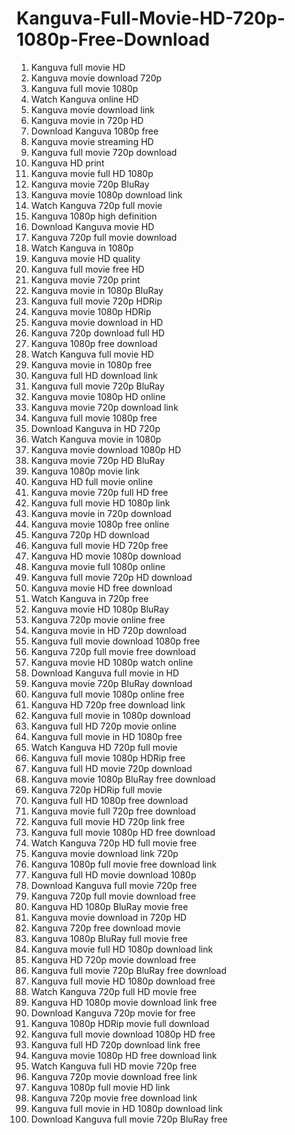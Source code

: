 # Kanguva-Full-Movie-HD-720p-1080p-Free-Download


1. Kanguva full movie HD
2. Kanguva movie download 720p
3. Kanguva full movie 1080p
4. Watch Kanguva online HD
5. Kanguva movie download link
6. Kanguva movie in 720p HD
7. Download Kanguva 1080p free
8. Kanguva movie streaming HD
9. Kanguva full movie 720p download
10. Kanguva HD print
11. Kanguva movie full HD 1080p
12. Kanguva movie 720p BluRay
13. Kanguva movie 1080p download link
14. Watch Kanguva 720p full movie
15. Kanguva 1080p high definition
16. Download Kanguva movie HD
17. Kanguva 720p full movie download
18. Watch Kanguva in 1080p
19. Kanguva movie HD quality
20. Kanguva full movie free HD
21. Kanguva movie 720p print
22. Kanguva movie in 1080p BluRay
23. Kanguva full movie 720p HDRip
24. Kanguva movie 1080p HDRip
25. Kanguva movie download in HD
26. Kanguva 720p download full HD
27. Kanguva 1080p free download
28. Watch Kanguva full movie HD
29. Kanguva movie in 1080p free
30. Kanguva full HD download link
31. Kanguva full movie 720p BluRay
32. Kanguva movie 1080p HD online
33. Kanguva movie 720p download link
34. Kanguva full movie 1080p free
35. Download Kanguva in HD 720p
36. Watch Kanguva movie in 1080p
37. Kanguva movie download 1080p HD
38. Kanguva movie 720p HD BluRay
39. Kanguva 1080p movie link
40. Kanguva HD full movie online
41. Kanguva movie 720p full HD free
42. Kanguva full movie HD 1080p link
43. Kanguva movie in 720p download
44. Kanguva movie 1080p free online
45. Kanguva 720p HD download
46. Kanguva full movie HD 720p free
47. Kanguva HD movie 1080p download
48. Kanguva movie full 1080p online
49. Kanguva full movie 720p HD download
50. Kanguva movie HD free download
51. Watch Kanguva in 720p free
52. Kanguva movie HD 1080p BluRay
53. Kanguva 720p movie online free
54. Kanguva movie in HD 720p download
55. Kanguva full movie download 1080p free
56. Kanguva 720p full movie free download
57. Kanguva movie HD 1080p watch online
58. Download Kanguva full movie in HD
59. Kanguva movie 720p BluRay download
60. Kanguva full movie 1080p online free
61. Kanguva HD 720p free download link
62. Kanguva full movie in 1080p download
63. Kanguva full HD 720p movie online
64. Kanguva full movie in HD 1080p free
65. Watch Kanguva HD 720p full movie
66. Kanguva full movie 1080p HDRip free
67. Kanguva full HD movie 720p download
68. Kanguva movie 1080p BluRay free download
69. Kanguva 720p HDRip full movie
70. Kanguva full HD 1080p free download
71. Kanguva movie full 720p free download
72. Kanguva full movie HD 720p link free
73. Kanguva full movie 1080p HD free download
74. Watch Kanguva 720p HD full movie free
75. Kanguva movie download link 720p
76. Kanguva 1080p full movie free download link
77. Kanguva full HD movie download 1080p
78. Download Kanguva full movie 720p free
79. Kanguva 720p full movie download free
80. Kanguva HD 1080p BluRay movie free
81. Kanguva movie download in 720p HD
82. Kanguva 720p free download movie
83. Kanguva 1080p BluRay full movie free
84. Kanguva movie full HD 1080p download link
85. Kanguva HD 720p movie download free
86. Kanguva full movie 720p BluRay free download
87. Kanguva full movie HD 1080p download free
88. Watch Kanguva 720p full HD movie free
89. Kanguva HD 1080p movie download link free
90. Download Kanguva 720p movie for free
91. Kanguva 1080p HDRip movie full download
92. Kanguva full movie download 1080p HD free
93. Kanguva full HD 720p download link free
94. Kanguva movie 1080p HD free download link
95. Watch Kanguva full HD movie 720p free
96. Kanguva 720p movie download free link
97. Kanguva 1080p full movie HD link
98. Kanguva 720p movie free download link
99. Kanguva full movie in HD 1080p download link
100. Download Kanguva full movie 720p BluRay free

